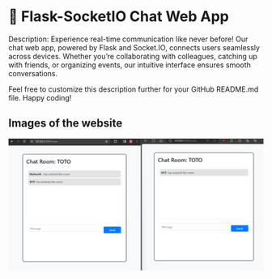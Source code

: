 <h1>🚀 Flask-SocketIO Chat Web App</h1>

<p>Description: Experience real-time communication like never before! Our chat web app, powered by Flask and Socket.IO, connects users seamlessly across devices. 
  Whether you’re collaborating with colleagues, catching up with friends, or organizing events, our intuitive interface ensures smooth conversations. 
</p>
<p>Feel free to customize this description further for your GitHub README.md file. Happy coding!</p>
<h2>Images of the website</h2>
<img src='./images_video/chat-main-page.png'>
